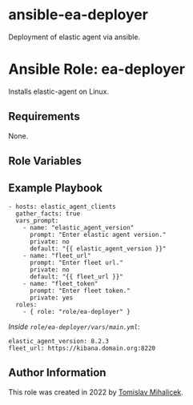 # ansible-ea-deployer
Deployment of elastic agent via ansible.

# Ansible Role: ea-deployer

Installs elastic-agent on Linux.

## Requirements

None.

## Role Variables

## Example Playbook

    - hosts: elastic_agent_clients
      gather_facts: true
      vars_prompt:
        - name: "elastic_agent_version"
          prompt: "Enter elastic agent version."
          private: no
          default: "{{ elastic_agent_version }}"
        - name: "fleet_url"
          prompt: "Enter fleet url."
          private: no
          default: "{{ fleet_url }}"
        - name: "fleet_token"
          prompt: "Enter fleet token."
          private: yes
      roles:
        - { role: "role/ea-deployer" }

*Inside `role/ea-deployer/vars/main.yml`*:

    elastic_agent_version: 8.2.3
    fleet_url: https://kibana.domain.org:8220

## Author Information

This role was created in 2022 by [Tomislav Mihalicek](https://tmihalicek.github.io/).

